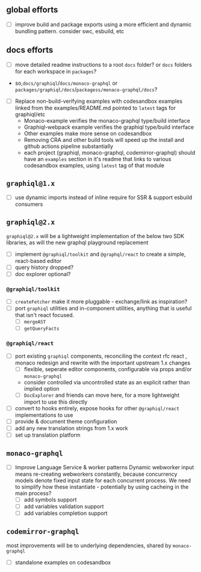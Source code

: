 ## global efforts
- [ ] improve build and package exports using a more efficient and dynamic bundling pattern. consider swc, esbuild, etc

## docs efforts
- [ ] move detailed readme instructions to a root `docs` folder? or `docs` folders for each workspace in `packages`? 
 - so,`docs/graphiql`/`docs/monaco-graphql` or `packages/graphiql/docs`/`packagess/monaco-graphql/docs`?
- [ ] Replace non-build-verifying examples with codesandbox examples linked from the examples/README.md pointed to `latest` tags for graphiql/etc
  - Monaco-example verifies the monaco-graphql type/build interface
  - Graphiql-webpack example verifies the graphiql type/build interface
  - Other examples make more sense on codesandbox
  - Removing CRA and other build tools will speed up the install and github actions pipeline substantially
  - each project (graphiql, monaco-graphql, codemirror-graphql) should have an `examples` section in it's readme that links to various codesandbox examples, using `latest` tag of that module

## `graphiql@1.x`
- [ ] use dynamic imports instead of inline require for SSR & support esbuild consumers

## `graphiql@2.x`

`graphiql@2.x` will be a lightweight implementation of the below two SDK libraries, as will the new graphql playground replacement
- [ ] implement `@graphiql/toolkit` and `@graphql/react` to create a simple, react-based editor
 - [ ] query history dropped?
 - [ ] doc explorer optional?

### `@graphiql/toolkit`
- [ ] `createFetcher` make it more pluggable - exchange/link as inspiration?
- [ ] port `graphiql` utilities and in-component utilities, anything that is useful that isn't react focused.
  - [ ] `mergeAST`
  - [ ] `getQueryFacts`

### `@graphiql/react`
- [ ] port existing `graphiql` components, reconciling the context rfc react , monaco redesign and rewrite with the important upstream 1.x changes
  - [ ] flexible, seperate editor components, configurable via props and/or `monaco-graphql`
   - consider controlled via uncontrolled state as an explicit rather than implied option
  - [ ] `DocExplorer` and friends can move here, for a more lightweight import to use this directly
- [ ] convert to hooks entirely, expose hooks for other `@graphiql/react` implementations to use
- [ ] provide & document theme configuration
- [ ] add any new translation strings from 1.x work
- [ ] set up translation platform

## `monaco-graphql`
- [ ] Improve Language Service & worker patterns
Dynamic webworker input means re-creating webworkers constantly, because concurrency models denote fixed input state for each concurrent process.
We need to simplify how these instantiate - potentially by using cacheing in the main process?
  - [ ] add symbols support
  - [ ] add variables validation support
  - [ ] add variables completion support

## `codemirror-graphql`

most improvements will be to underlying dependencies, shared by `monaco-graphql`

- [ ] standalone examples on codesandbox
